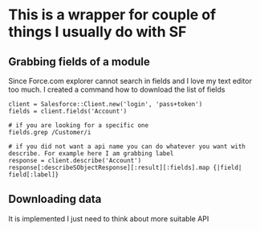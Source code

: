 This is a wrapper for couple of things I usually do with SF
===========================================================

Grabbing fields of a module
---------------------------
Since Force.com explorer cannot search in fields and I love my text editor too much. I created a command how to download the list of fields

    client = Salesforce::Client.new('login', 'pass+token')
    fields = client.fields('Account')
  
    # if you are looking for a specific one
    fields.grep /Customer/i
  
    # if you did not want a api name you can do whatever you want with describe. For example here I am grabbing label
    response = client.describe('Account')
    response[:describeSObjectResponse][:result][:fields].map {|field| field[:label]}

Downloading data
----------------
It is implemented I just need to think about more suitable API
